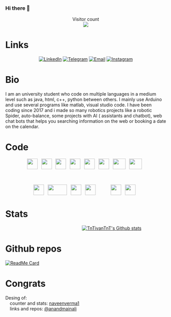 ### Hi there 👋

<p align="center"> 
  Visitor count<br>
  <img src="https://profile-counter.glitch.me/TnTivanTnT/count.svg" />
</p>

# Links

<p align="center">
<a href="https://www.linkedin.com/in/iv%C3%A1n-moreno-ladaga-42430a297/" target="_blank" rel="noreferrer noopener"><img alt="LinkedIn" src="https://img.shields.io/badge/LinkedIn-@IvanMorenoLadaga-blue?style=flat&logo=linkedin"></a>
<a href="https://t.me/TnTivanTnT" target="_blank"><img alt="Telegram" src="https://img.shields.io/badge/Telegram-TnTivanTnT-blue?style=flat&logo=Telegram"></a>
<a href="https://mail.google.com/mail/u/0/#inbox?compose=VpCqJRzKDQHKJQsWFztXfXlrlrQzBFMStnVgKFgXKjSmRFTbtTnrKhwdnrSMpzhNjnHXzJq" target="_blank"><img alt="Email" src="https://img.shields.io/badge/Email-ivanmorladag@gmail.com-blue?style=flat&logo=gmail"></a>
<a href="https://www.instagram.com/ivan_ml_17/?utm_source=qr" target="_blank"><img alt="Instagram" src="https://img.shields.io/badge/Instagram-ivan_ml_17-blue?style=flat&logo=Instagram"></a>
</p>

# Bio

I am an university student who code on multiple languages in a medium level such as java, html, c++, python between others. I mainly use Arduino and use several programs like matlab, visual studio code. I have been coding since 2017 and i made so many robotics projects like a robotic Spider, auto-balance, some projects with AI ( assistants and chatbot), web chat bots that helps you searching information on the web or booking a date on the calendar.

# Code

<p align="center">
<img src="https://encrypted-tbn0.gstatic.com/images?q=tbn:ANd9GcTvkZO1g6vDyu7YKjnKOS0RqGe_4TGPZNga9y8MMTGHnA&s" width="33" height="33"> &nbsp;
<img src="https://www.codeguru.com/wp-content/uploads/2003/02/C-tutorials-300x300.jpg" width="33" height="33"> &nbsp;
<img src="https://upload.wikimedia.org/wikipedia/commons/thumb/9/99/Unofficial_JavaScript_logo_2.svg/1200px-Unofficial_JavaScript_logo_2.svg.png" width="33" height="33"> &nbsp;
<img src="https://encrypted-tbn0.gstatic.com/images?q=tbn:ANd9GcSmuBR1T4lOw6W90_Byr0wmh9S4MKULz_j2OaTvoajHXg&s" width="33" height="33"> &nbsp;
<img src="https://encrypted-tbn0.gstatic.com/images?q=tbn:ANd9GcSCjj91OHW6vIFKg-46YaMNuTOqXGuw1XT2Cs3cuC60Sg&s" width="33" height="33"> &nbsp;
<img src="https://encrypted-tbn0.gstatic.com/images?q=tbn:ANd9GcRs2D-LUEKXpJ9u-DG_lIA3n_09XEGHExJDqw&s" width="33" height="33"> &nbsp;
<img src="https://upload.wikimedia.org/wikipedia/commons/2/21/Matlab_Logo.png" width="40" height="33"> &nbsp;
<img src="https://upload.wikimedia.org/wikipedia/commons/8/87/Arduino_Logo.svg" width="40" height="33"> &nbsp;

</p><br>

<p align = "center">
<img src="https://encrypted-tbn0.gstatic.com/images?q=tbn:ANd9GcQZIisqVbLUPZIJK_ZyFGA5rDEt0u2TvHHmhg&s" width="33" height="33"> &nbsp;
<img src="https://assets-global.website-files.com/656f60dc2d85b496beec7c35/656f7af7b503790c02ef0ecc_voiceflow-logo.svg" width="60" height="33"> &nbsp;
<img src="https://encrypted-tbn0.gstatic.com/images?q=tbn:ANd9GcQX8MX5pYTelSZbfJikPOy5UYy6BQGoBnhqVw&s" width="33" height="33"> &nbsp;
<img src="https://code.visualstudio.com/assets/images/code-stable.png" width="33" height="33"> &nbsp;
&nbsp;&nbsp;&nbsp;&nbsp;&nbsp;&nbsp;&nbsp;&nbsp;
<img src="https://encrypted-tbn0.gstatic.com/images?q=tbn:ANd9GcS6ma2ZC5iTvPhPIL667LuV1q5xeC-e79Jeow&s" width="33" height="33"> &nbsp;
<img src="https://encrypted-tbn0.gstatic.com/images?q=tbn:ANd9GcQSYA3HMeTzhrXRmPVLH_q7f_5OLlBo8_DfJA&s" width="33" height="33"> &nbsp;
</p>
</p>


# Stats
&nbsp;&nbsp;&nbsp;&nbsp;&nbsp;&nbsp;&nbsp;&nbsp;&nbsp;&nbsp;&nbsp;&nbsp;&nbsp;&nbsp;&nbsp;&nbsp;
&nbsp;&nbsp;&nbsp;&nbsp;&nbsp;&nbsp;&nbsp;&nbsp;&nbsp;&nbsp;&nbsp;&nbsp;&nbsp;&nbsp;&nbsp;&nbsp;
&nbsp;&nbsp;&nbsp;&nbsp;&nbsp;&nbsp;&nbsp;&nbsp;&nbsp;&nbsp;&nbsp;&nbsp;&nbsp;&nbsp;&nbsp;&nbsp;
&nbsp;&nbsp;&nbsp;&nbsp;&nbsp;&nbsp;&nbsp;&nbsp;&nbsp;
[![TnTivanTnT's Github stats](https://github-readme-stats.vercel.app/api?username=TnTivanTnT&show_icons=true&theme=merko&title_color=fff&icon_color=79ff97&text_color=9f9f9f&bg_color=151515)](https://github.com/TnTivanTnT)
<!-- ¿COMO SE CENTRA ESTO? VIVA LO CUTRE XD-->
# Github repos
[![ReadMe Card](https://github-readme-stats.vercel.app/api/pin/?username=TnTivanTnT&repo=TnTivanTnT&show_owner=true)](https://github.com/TnTivanTnT)
<!--
[![ReadMe Card](https://github-readme-stats.vercel.app/api/pin/?username=CREADOR DEL RERPO &repo=RoboRescueUMA&show_owner=true)](https://github.com/RoboRescueUMA)
¿si se pone al creador del respsitorio sirve?
INVESTIGAR PARA PONER REPOSOTORIOS DE OTROS Y PONER EL DE LA UMA, HECHO ESTE COMO PRUEBA
-->

# Congrats
Desing of:<br>
&emsp;counter and stats: [naveenverma1](https://github.com/naveenverma1) <br>
&emsp;links and repos: [@anandmainali](https://github.com/anandmainali)<br>
